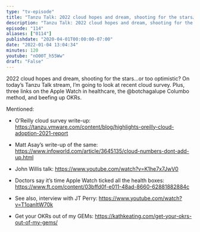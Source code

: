 ```yaml
---
type: "tv-episode"
title: "Tanzu Talk: 2022 cloud hopes and dream, shooting for the stars…or too optimistic?"
description: "Tanzu Talk: 2022 cloud hopes and dream, shooting for the stars…or too optimistic?"
episode: "114"
aliases: ["0114"]
publishdate: "2020-04-01T00:00:00-07:00"
date: "2022-01-04 13:04:34"
minutes: 120
youtube: "nO00T_h55Ww"
draft: "False"
---
```


2022 cloud hopes and dream, shooting for the stars…or too optimistic? On today’s Tanzu Talk stream, I’m going to look at recent cloud survey. Plus, three links on the Apple Watch in healthcare, the @botchagalupe Columbo method, and beefing up OKRs. 

Mentioned:
- O’Reilly cloud survey write-up: https://tanzu.vmware.com/content/blog/highlights-oreilly-cloud-adoption-2021-report

- Matt Asay’s write-up of the same: https://www.infoworld.com/article/3645135/cloud-numbers-dont-add-up.html

- John Willis talk: https://www.youtube.com/watch?v=K1he7x7JwV0

-  Doctors say it’s time Apple Watch ticked all the health boxes: https://www.ft.com/content/03bffd0f-e011-48ad-8660-62881882884c

- See also, interview with JT Perry: https://www.youtube.com/watch?v=T1oanItW70k

- Get your OKRs out of my GEMs: https://kathkeating.com/get-your-okrs-out-of-my-gems/